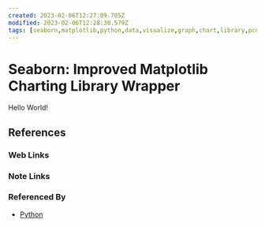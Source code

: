 ```yaml
---
created: 2023-02-06T12:27:09.705Z
modified: 2023-02-06T12:28:30.579Z
tags: [seaborn,matplotlib,python,data,visualize,graph,chart,library,pcde]
---
```

# Seaborn: Improved Matplotlib Charting Library Wrapper

Hello World!

## References

### Web Links

<!-- Hidden References -->

### Note Links

<!-- Hidden References -->

### Referenced By

* [Python][py-zk]

<!-- Hidden References -->
[py-zk]: ./python.md "Python"
